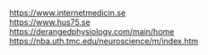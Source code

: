 
https://www.internetmedicin.se  
https://www.hus75.se  
https://derangedphysiology.com/main/home  
https://nba.uth.tmc.edu/neuroscience/m/index.htm  
